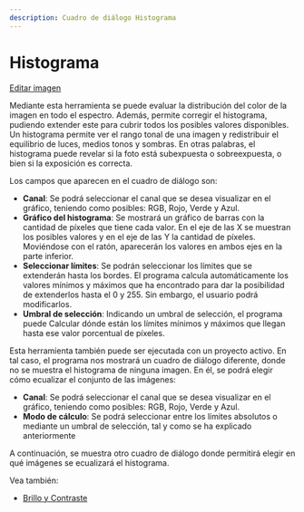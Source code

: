 ```yaml
---
description: Cuadro de diálogo Histograma
---
```


# Histograma

[Editar imagen](../fichas-de-herramientas/untitled-250/untitled-231.md)

Mediante esta herramienta se puede evaluar la distribución del color de la imagen en todo el espectro. Además, permite corregir el histograma, pudiendo extender este para cubrir todos los posibles valores disponibles. Un histograma permite ver el rango tonal de una imagen y redistribuir el equilibrio de luces, medios tonos y sombras. En otras palabras, el histograma puede revelar si la foto está subexpuesta o sobreexpuesta, o bien si la exposición es correcta.

Los campos que aparecen en el cuadro de diálogo son:

* **Canal**: Se podrá seleccionar el canal que se desea visualizar en el gráfico, teniendo como posibles: RGB, Rojo, Verde y Azul.
* **Gráfico del histograma**: Se mostrará un gráfico de barras con la cantidad de píxeles que tiene cada valor. En el eje de las X se muestran los posibles valores y en el eje de las Y la cantidad de píxeles. Moviéndose con el ratón, aparecerán los valores en ambos ejes en la parte inferior.
* **Seleccionar límites**: Se podrán seleccionar los límites que se extenderán hasta los bordes. El programa calcula automáticamente los valores mínimos y máximos que ha encontrado para dar la posibilidad de extenderlos hasta el 0 y 255. Sin embargo, el usuario podrá modificarlos.
* **Umbral de selección**: Indicando un umbral de selección, el programa puede Calcular dónde están los límites mínimos y máximos que llegan hasta ese valor porcentual de píxeles.

Esta herramienta también puede ser ejecutada con un proyecto activo. En tal caso, el programa nos mostrará un cuadro de diálogo diferente, donde no se muestra el histograma de ninguna imagen. En él, se podrá elegir cómo ecualizar el conjunto de las imágenes:

* **Canal**: Se podrá seleccionar el canal que se desea visualizar en el gráfico, teniendo como posibles: RGB, Rojo, Verde y Azul.
* **Modo de cálculo**: Se podrá seleccionar entre los límites absolutos o mediante un umbral de selección, tal y como se ha explicado anteriormente

A continuación, se muestra otro cuadro de diálogo donde permitirá elegir en qué imágenes se ecualizará el histograma.

Vea también:

*  [Brillo y Contraste](untitled-33.md)

